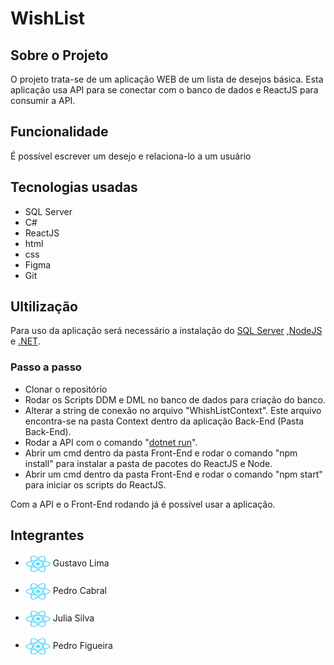 <h1>WishList</h1>

<h2>Sobre o Projeto</h2>
<p>O projeto trata-se de um aplicação WEB de um lista de desejos básica. Esta aplicação usa API para se conectar com o banco de dados e ReactJS para consumir a API.</p>

<h2>Funcionalidade</h2>
<p>É possível escrever um desejo e relaciona-lo a um usuário</p>

<h2>Tecnologias usadas</h2>

* SQL Server
* C#
* ReactJS
* html
* css
* Figma
* Git

<h2>Ultilização</h2>

<p>Para uso da aplicação será necessário a instalação do <a href="https://docs.microsoft.com/pt-br/sql/database-engine/install-windows/install-sql-server?view=sql-server-ver15">SQL Server</a> ,<a href="https://nodejs.org/en/download/">NodeJS</a> e <a href="https://dotnet.microsoft.com/download">.NET</a>.</p>

<h3>Passo a passo</h3>

* Clonar o repositório
* Rodar os Scripts DDM e DML no banco de dados para criação do banco.
* Alterar a string de conexão no arquivo "WhishListContext". Este arquivo encontra-se na pasta Context dentro da aplicação Back-End (Pasta Back-End).
* Rodar a API com o comando "<a href="https://docs.microsoft.com/pt-br/dotnet/core/tools/dotnet-run">dotnet run</a>".
* Abrir um cmd dentro da pasta Front-End e rodar o comando "npm install" para instalar a pasta de pacotes do ReactJS e Node.
* Abrir um cmd dentro da pasta Front-End e rodar o comando "npm start" para iniciar os scripts do ReactJS.
<p>Com a API e o Front-End rodando já é possível usar a aplicação.</p>

<h2>Integrantes</h2>

* <p><img align = "center" alt = "ReactJs" height = "30" width = "40" src = "https://github.com/devicons/devicon/blob/master/icons/react/react-original.svg"> <a style="text-decoration: none;" href="https://github.com/LimaGustav">Gustavo Lima</a></p>

* <p><img align = "center" alt = "ReactJs" height = "30" width = "40" src = "https://github.com/devicons/devicon/blob/master/icons/react/react-original.svg"> <a style="text-decoration: none;" href="https://github.com/ApolloSama">Pedro Cabral</a></p>

* <p><img align = "center" alt = "ReactJs" height = "30" width = "40" src = "https://github.com/devicons/devicon/blob/master/icons/react/react-original.svg"> <a style="text-decoration: none;" href="https://github.com/Silva-Julia">Julia Silva</a></p>

* <p><img align = "center" alt = "ReactJs" height = "30" width = "40" src = "https://github.com/devicons/devicon/blob/master/icons/react/react-original.svg"> <a style="text-decoration: none;" href="https://github.com/figueirapedro526">Pedro Figueira</a></p>